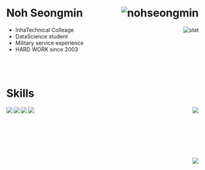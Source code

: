 # Noh Seongmin      <img align="right" src="https://komarev.com/ghpvc/?username=nohseongmin" alt="nohseongmin" />
+ InhaTechnical Colleage       <img position="absolute" margin="0" align="right" src="https://github-readme-stats.vercel.app/api?username=nohseongmin&show_icons=true" alt="stat" />
+ DataScience student 
+ Military service experience         
+ HARD WORK since 2003
</br></br></br></br>

# Skills
<img margin="0" align="right" src="https://github-readme-stats.vercel.app/api/top-langs/?username=nohseongmin&layout=compact"/>
<img align="left" magrin="0" src="https://img.shields.io/badge/Python-3776AB?style=flat-square&logo=Python&logoColor=white"/> <img magrin="0" align="left" src="https://img.shields.io/badge/JavaScript-F7DF1E?style=flat-square&logo=JavaScript&logoColor=white"/>
<img align="left" magrin="0" src=	"https://img.shields.io/badge/Java-007396?style=flat-square&logo=java&logoColor=white"/> <img magrin="0" align="left" src="https://img.shields.io/badge/C++-00599C?style=flat-square&logo=cplusplus&logoColor=white"/>  
</br></br></br></br></br></br></br>


[<img align="right" src="http://mazassumnida.wtf/api/v2/generate_badge?boj=sm9375693"/>](https://solved.ac/sm9375693)
</br></br></br></br>
